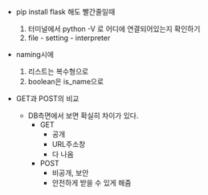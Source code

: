 * pip install flask 해도 빨간줄일때
    1. 터미널에서 python -V 로 어디에 연결되어있는지 확인하기
    2. file - setting - interpreter
    
* naming시에 
    1. 리스트는 복수형으로
    2. boolean은 is_name으로

* GET과 POST의 비교
  - DB측면에서 보면 확실히 차이가 있다.
    * GET
        - 공개
        - URL주소창
        - 다 나옴
    * POST
        - 비공개, 보안
        - 안전하게 받을 수 있게 해줌
